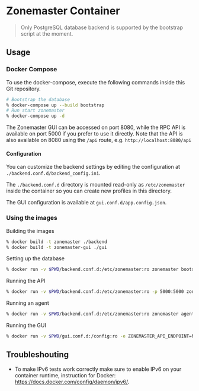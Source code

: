 # Zonemaster Container

> Only PostgreSQL database backend is supported by the bootstrap script at the moment.

## Usage

### Docker Compose
To use the docker-compose, execute the following commands inside this Git repository.

```sh
# Bootstrap the database
% docker-compose up --build bootstrap
# Run start zonemaster
% docker-compose up -d
```

The Zonemaster GUI can be accessed on port 8080, while the RPC API is available
on port 5000 if you prefer to use it directly. Note that the API is also
available on 8080 using the `/api` route, e.g. `http://localhost:8080/api`

#### Configuration

You can customize the backend settings by editing the configuration at
`./backend.conf.d/backend_config.ini`.

The `./backend.conf.d` directory is mounted read-only as `/etc/zonemaster`
inside the container so you can create new profiles in this directory.

The GUI configuration is available at `gui.conf.d/app.config.json`.


### Using the images

Building the images
```sh
% docker build -t zonemaster ./backend
% docker build -t zonemaster-gui ./gui
```

Setting up the database

```sh
% docker run -v $PWD/backend.conf.d:/etc/zonemaster:ro zonemaster bootstrap
```

Running the API

```sh
% docker run -v $PWD/backend.conf.d:/etc/zonemaster:ro -p 5000:5000 zonemaster api
```

Running an agent

```sh
% docker run -v $PWD/backend.conf.d:/etc/zonemaster:ro zonemaster agent
```

Running the GUI

```sh
% docker run -v $PWD/gui.conf.d:/config:ro -e ZONEMASTER_API_ENDPOINT=http://example.com:5000 -p 8080:80 zonemaster-gui
```

## Troubleshouting

* To make IPv6 tests work correctly make sure to enable IPv6 on your container
  runtime, instruction for Docker: <https://docs.docker.com/config/daemon/ipv6/>.
